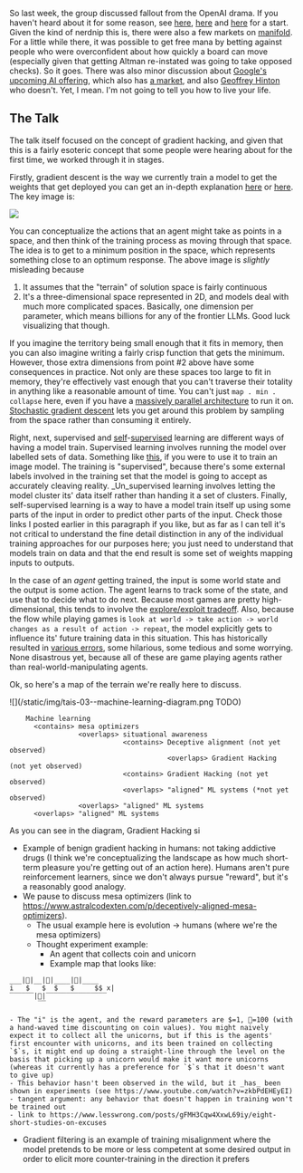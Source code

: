 So last week, the group discussed fallout from the OpenAI drama. If you haven't heard about it for some reason, see [here](https://www.lesswrong.com/posts/KXHMCH7wCxrvKsJyn/openai-facts-from-a-weekend), [here](https://www.lesswrong.com/posts/sGpBPAPq2QttY4M2H/openai-the-battle-of-the-board) and [here](https://www.lesswrong.com/posts/EfqAdxR7bvwQLMTQc/openai-altman-returns) for a start. Given the kind of nerdnip this is, there were also a few markets on [manifold](https://manifold.markets/home?tab=sam-altman-fired-from-openai). For a little while there, it was possible to get free mana by betting against people who were overconfident about how quickly a board can move (especially given that getting Altman re-instated was going to take opposed checks). So it goes. There was also minor discussion about [Google's upcoming AI offering](https://www.theverge.com/2023/11/16/23964937/googles-next-generation-gemini-ai-model-is-reportedly-delayed), which also has [a market](https://manifold.markets/ZviMowshowitz/will-google-have-the-best-llm-by-eo), and also [Geoffrey Hinton](https://www.wired.com/story/geoffrey-hinton-ai-chatgpt-dangers/) who doesn't. Yet, I mean. I'm not going to tell you how to live your life.

## The Talk

The talk itself focused on the concept of gradient hacking, and given that this is a fairly esoteric concept that some people were hearing about for the first time, we worked through it in stages.

Firstly, gradient descent is the way we currently train a model to get the weights that get deployed you can get an in-depth explanation [here](https://towardsdatascience.com/gradient-descent-algorithm-a-deep-dive-cf04e8115f21) or [here](https://medium.com/analytics-vidhya/gradient-descent-b0dc1af33517). The key image is:

![](/static/img/tais-03--gradient-descent.png)

You can conceptualize the actions that an agent might take as points in a space, and then think of the training process as moving through that space. The idea is to get to a minimum position in the space, which represents something close to an optimum response. The above image is _slightly_ misleading because

1. It assumes that the "terrain" of solution space is fairly continuous
2. It's a three-dimensional space represented in 2D, and models deal with much more complicated spaces. Basically, one dimension per parameter, which means billions for any of the frontier LLMs. Good luck visualizing that though.

If you imagine the territory being small enough that it fits in memory, then you can also imagine writing a fairly crisp function that gets the minimum. However, those extra dimensions from point #2 above have some consequences in practice. Not only are these spaces too large to fit in memory, they're effectively vast enough that you can't traverse their totality in anything like a reasonable amount of time. You can't just `map . min . collapse` here, even if you have a [massively parallel architecture](https://people.duke.edu/~ccc14/sta-663/CUDAPython.html) to run it on. [Stochastic gradient descent](https://towardsdatascience.com/stochastic-gradient-descent-clearly-explained-53d239905d31) lets you get around this problem by sampling from the space rather than consuming it entirely.

Right, next, supervised and [self](https://ai.stackexchange.com/questions/40341/what-is-the-difference-between-self-supervised-and-unsupervised-learning)-[supervised](https://neptune.ai/blog/self-supervised-learning) learning are different ways of having a model train. Supervised learning involves running the model over labelled sets of data. Something like [this](https://huggingface.co/datasets/lambdalabs/pokemon-blip-captions), if you were to use it to train an image model. The training is "supervised", because there's some external labels involved in the training set that the model is going to accept as accurately cleaving reality. _Un_supervised learning involves letting the model cluster its' data itself rather than handing it a set of clusters. Finally, self-supervised learning is a way to have a model train itself up using some parts of the input in order to predict other parts of the input. Check those links I posted earlier in this paragraph if you like, but as far as I can tell it's not critical to understand the fine detail distinction in any of the individual training approaches for our purposes here; you just need to understand that models train on data and that the end result is some set of weights mapping inputs to outputs.

In the case of an _agent_ getting trained, the input is some world state and the output is some action. The agent learns to track some of the state, and use that to decide what to do next. Because most games are pretty high-dimensional, this tends to involve the [explore/exploit tradeoff](https://en.wikipedia.org/wiki/Exploration-exploitation_dilemma). Also, because the flow while playing games is `look at world -> take action -> world changes as a result of action -> repeat`, the model explicitly gets to influence its' future training data in this situation. This has historically resulted in [various errors](https://docs.google.com/spreadsheets/d/e/2PACX-1vRPiprOaC3HsCf5Tuum8bRfzYUiKLRqJmbOoC-32JorNdfyTiRRsR7Ea5eWtvsWzuxo8bjOxCG84dAg/pubhtml), some hilarious, some tedious and some worrying. None disastrous yet, because all of these are game playing agents rather than real-world-manipulating agents.

Ok, so here's a map of the terrain we're really here to discuss.

![](/static/img/tais-03--machine-learning-diagram.png TODO)

```
	Machine learning
	  <contains> mesa optimizers
	  	         <overlaps> situational awareness
				            <contains> Deceptive alignment (not yet observed)
							           <overlaps> Gradient Hacking (not yet observed)
							<contains> Gradient Hacking (not yet observed)
							<overlaps> "aligned" ML systems (*not yet observed)
			     <overlaps> "aligned" ML systems
      <overlaps> "aligned" ML systems
```

As you can see in the diagram, Gradient Hacking si

- Example of benign gradient hacking in humans: not taking addictive drugs (I think we're conceptualizing the landscape as how much short-term pleasure you're getting out of an action here). Humans aren't pure reinforcement learners, since we don't always pursue "reward", but it's a reasonably good analogy.
- We pause to discuss mesa optimizers (link to https://www.astralcodexten.com/p/deceptively-aligned-mesa-optimizers).
	- The usual example here is evolution -> humans (where we're the mesa optimizers)
	- Thought experiment example:
		- An agent that collects coin and unicorn
		- Example map that looks like:

``` __    __      __
___|🦄|__|🦄|____|🦄|____
i   $   $  $   $     $$ x|
‾‾‾‾‾‾|🦄|‾‾‾‾‾‾‾‾‾‾‾‾‾‾‾
       ‾‾
```
	- The "i" is the agent, and the reward parameters are $=1, 🦄=100 (with a hand-waved time discounting on coin values). You might naively expect it to collect all the unicorns, but if this is the agents' first encounter with unicorns, and its been trained on collecting `$`s, it might end up doing a straight-line through the level on the basis that picking up a unicorn would make it want more unicorns (whereas it currently has a preference for `$`s that it doesn't want to give up)
	- This behavior hasn't been observed in the wild, but it _has_ been shown in experiments (see https://www.youtube.com/watch?v=zkbPdEHEyEI)
	- tangent argument: any behavior that doesn't happen in training won't be trained out
	- link to https://www.lesswrong.com/posts/gFMH3Cqw4XxwL69iy/eight-short-studies-on-excuses

- Gradient filtering is an example of training misalignment where the model pretends to be more or less competent at some desired output in order to elicit more counter-training in the direction it prefers
